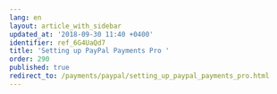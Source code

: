 ```yaml
---
lang: en
layout: article_with_sidebar
updated_at: '2018-09-30 11:40 +0400'
identifier: ref_6G4UaQd7
title: 'Setting up PayPal Payments Pro '
order: 290
published: true
redirect_to: /payments/paypal/setting_up_paypal_payments_pro.html
---
```

